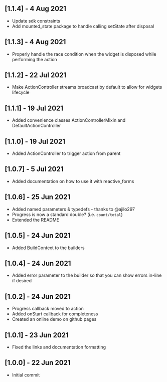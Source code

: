 ## [1.1.4] - 4 Aug 2021

- Update sdk constraints
- Add mounted_state package to handle calling setState after disposal

## [1.1.3] - 4 Aug 2021

- Properly handle the race condition when the widget is disposed while performing the action

## [1.1.2] - 22 Jul 2021

- Make ActionController streams broadcast by default to allow for widgets lifecycle

## [1.1.1] - 19 Jul 2021

- Added convenience classes ActionControllerMixin and DefaultActionController

## [1.1.0] - 19 Jul 2021

- Added ActionController to trigger action from parent

## [1.0.7] - 5 Jul 2021

- Added documentation on how to use it with reactive_forms

## [1.0.6] - 25 Jun 2021

- Added named parameters & typedefs - thanks to @ajilo297
- Progress is now a standard double? (i.e. `count/total`)
- Extended the README

## [1.0.5] - 24 Jun 2021

- Added BuildContext to the builders

## [1.0.4] - 24 Jun 2021

- Added error parameter to the builder so that you can show errors in-line if desired

## [1.0.2] - 24 Jun 2021

- Progress callback moved to action
- Added onStart callback for completeness
- Created an online demo on github pages

## [1.0.1] - 23 Jun 2021

- Fixed the links and documentation formatting

## [1.0.0] - 22 Jun 2021

- Initial commit
